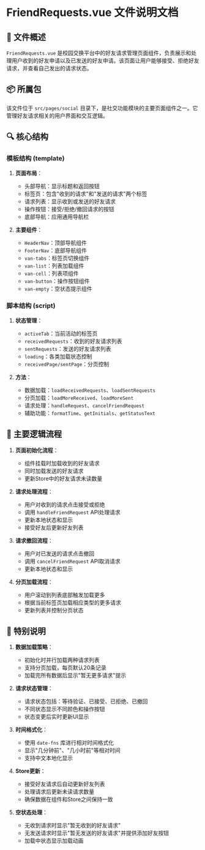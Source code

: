 # FriendRequests.vue 文件说明文档

## 📄 文件概述

`FriendRequests.vue` 是校园交换平台中的好友请求管理页面组件，负责展示和处理用户收到的好友申请以及已发送的好友申请。该页面让用户能够接受、拒绝好友请求，并查看自己发出的请求状态。

## 📦 所属包

该文件位于 `src/pages/social` 目录下，是社交功能模块的主要页面组件之一。它管理好友请求相关的用户界面和交互逻辑。

## 🔍 核心结构

### 模板结构 (template)

1. **页面布局**：
   - 头部导航：显示标题和返回按钮
   - 标签页：包含"收到的请求"和"发送的请求"两个标签
   - 请求列表：显示收到或发送的好友请求
   - 操作按钮：接受/拒绝/撤回请求的按钮
   - 底部导航：应用通用导航栏

2. **主要组件**：
   - `HeaderNav`：顶部导航组件
   - `FooterNav`：底部导航组件
   - `van-tabs`：标签页切换组件
   - `van-list`：列表加载组件
   - `van-cell`：列表项组件
   - `van-button`：操作按钮组件
   - `van-empty`：空状态提示组件

### 脚本结构 (script)

1. **状态管理**：
   - `activeTab`：当前活动的标签页
   - `receivedRequests`：收到的好友请求列表
   - `sentRequests`：发送的好友请求列表
   - `loading`：各类加载状态控制
   - `receivedPage/sentPage`：分页控制

2. **方法**：
   - 数据加载：`loadReceivedRequests`、`loadSentRequests`
   - 分页加载：`loadMoreReceived`、`loadMoreSent`
   - 请求处理：`handleRequest`、`cancelFriendRequest`
   - 辅助功能：`formatTime`、`getInitials`、`getStatusText`

## 🔁 主要逻辑流程

1. **页面初始化流程**：
   - 组件挂载时加载收到的好友请求
   - 同时加载发送的好友请求
   - 更新Store中的好友请求未读数量

2. **请求处理流程**：
   - 用户对收到的请求点击接受或拒绝
   - 调用 `handleFriendRequest` API处理请求
   - 更新本地状态和显示
   - 接受好友后更新好友列表

3. **请求撤回流程**：
   - 用户对已发送的请求点击撤回
   - 调用 `cancelFriendRequest` API取消请求
   - 更新本地状态和显示

4. **分页加载流程**：
   - 用户滚动到列表底部触发加载更多
   - 根据当前标签页加载相应类型的更多请求
   - 更新列表并控制分页状态

## 📌 特别说明

1. **数据加载策略**：
   - 初始化时并行加载两种请求列表
   - 支持分页加载，每页默认20条记录
   - 加载完所有数据后显示"暂无更多请求"提示

2. **请求状态管理**：
   - 请求状态包括：等待验证、已接受、已拒绝、已撤回
   - 不同状态显示不同颜色和操作按钮
   - 状态变更后实时更新UI显示

3. **时间格式化**：
   - 使用 `date-fns` 库进行相对时间格式化
   - 显示"几分钟前"、"几小时前"等相对时间
   - 支持中文本地化显示

4. **Store更新**：
   - 接受好友请求后自动更新好友列表
   - 处理请求后更新未读请求数量
   - 确保数据在组件和Store之间保持一致

5. **空状态处理**：
   - 无收到请求时显示"暂无收到的好友请求"
   - 无发送请求时显示"暂无发送的好友请求"并提供添加好友按钮
   - 加载中状态显示加载动画